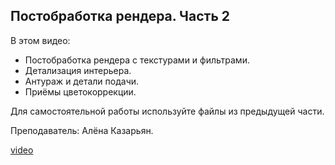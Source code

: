 ## Постобработка рендера. Часть 2

В этом видео:

- Постобработка рендера с текстурами и фильтрами.
- Детализация интерьера.
- Антураж и детали подачи.
- Приёмы цветокоррекции.

Для самостоятельной работы используйте файлы из предыдущей части.

Преподаватель: Алёна Казарьян.

[video](https://player.softculture.cc/embed/online/IPB/IPB_10.24.03_L6-2_Interior_Render_P2)
